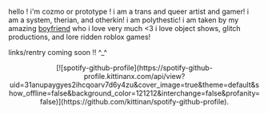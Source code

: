 hello ! i'm cozmo or prototype ! i am a trans and queer artist and gamer! i am a system, therian, and otherkin! i am polythestic! i am taken by my amazing [boyfriend](https://github.com/drawn0ut) who i love very much <3 i love object shows, glitch productions, and lore ridden roblox games!

links/rentry coming soon !! ^_^




<p style="text-align:center;">[![spotify-github-profile](https://spotify-github-profile.kittinanx.com/api/view?uid=31anupaygyes2ihcqoarv7d6y4zu&cover_image=true&theme=default&show_offline=false&background_color=121212&interchange=false&profanity=false)](https://github.com/kittinan/spotify-github-profile).</p>
